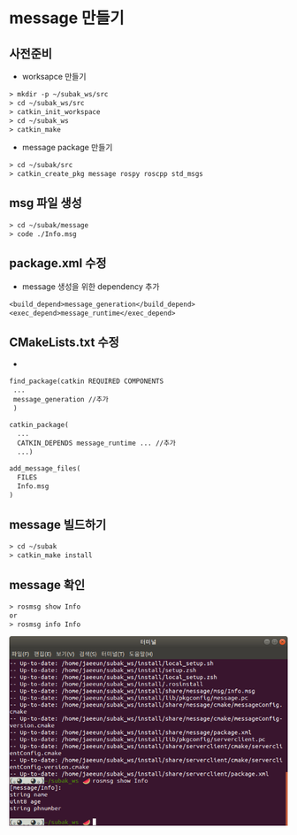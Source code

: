 # message 만들기 

## 사전준비
- worksapce 만들기
```
> mkdir -p ~/subak_ws/src
> cd ~/subak_ws/src
> catkin_init_workspace
> cd ~/subak_ws
> catkin_make
```
- message package 만들기
```
> cd ~/subak/src
> catkin_create_pkg message rospy roscpp std_msgs
```



## msg 파일 생성
```
> cd ~/subak/message
> code ./Info.msg
```

## package.xml 수정
- message 생성을 위한 dependency 추가 
```
<build_depend>message_generation</build_depend>
<exec_depend>message_runtime</exec_depend>
  ```

  ## CMakeLists.txt 수정
  - 
  ```
  find_package(catkin REQUIRED COMPONENTS
   ...
   message_generation //추가
   )
```

```
catkin_package(
  ...
  CATKIN_DEPENDS message_runtime ... //추가
  ...)
  ```

```
add_message_files(
  FILES
  Info.msg
)
```

## message 빌드하기
```
> cd ~/subak
> catkin_make install
```

## message 확인
```
> rosmsg show Info
or 
> rosmsg info Info
```
![](./result_image.png)